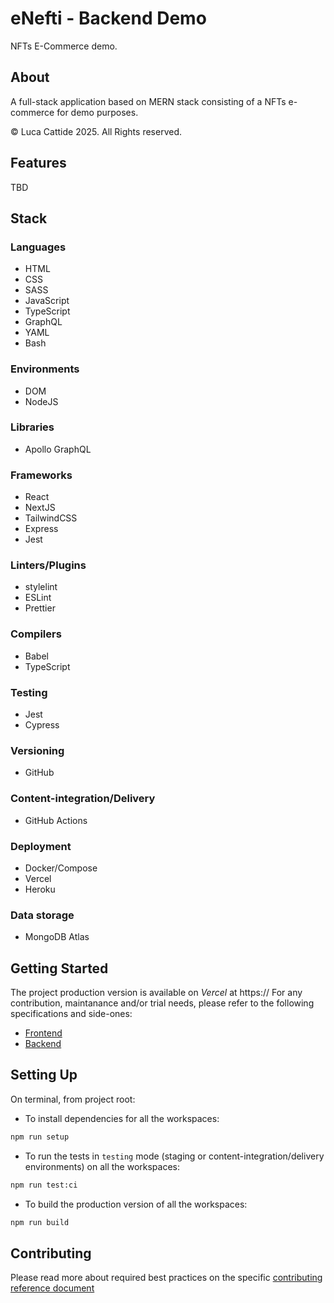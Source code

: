 # eNefti - Backend Demo

NFTs E-Commerce demo.

## About

A full-stack application based on MERN stack consisting of a NFTs e-commerce for demo purposes.

© Luca Cattide 2025. All Rights reserved.

## Features

TBD

## Stack

### Languages

- HTML
- CSS
- SASS
- JavaScript
- TypeScript
- GraphQL
- YAML
- Bash

### Environments

- DOM
- NodeJS

### Libraries

- Apollo GraphQL

### Frameworks

- React
- NextJS
- TailwindCSS
- Express
- Jest

### Linters/Plugins

- stylelint
- ESLint
- Prettier

### Compilers

- Babel
- TypeScript

### Testing

- Jest
- Cypress

### Versioning

- GitHub

### Content-integration/Delivery

- GitHub Actions

### Deployment

- Docker/Compose
- Vercel
- Heroku

### Data storage

- MongoDB Atlas

## Getting Started

The project production version is available on _Vercel_ at https://
For any contribution, maintanance and/or trial needs, please refer to the following specifications and side-ones:

- [Frontend](./frontend/README.md)
- [Backend](./backend/README.md)

## Setting Up

On terminal, from project root:

- To install dependencies for all the workspaces:

```bash
npm run setup
```

- To run the tests in `testing` mode (staging or content-integration/delivery environments) on all the workspaces:

```bash
npm run test:ci
```

- To build the production version of all the workspaces:

```bash
npm run build
```

## Contributing

Please read more about required best practices on the specific [contributing reference document](./.github/CONTRIBUTING.md)
